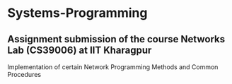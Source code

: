 # Systems-Programming

## Assignment submission of the course Networks Lab (CS39006) at IIT Kharagpur

Implementation of certain Network Programming Methods and Common Procedures